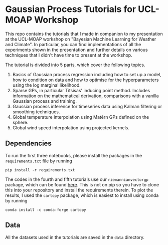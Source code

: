 # Gaussian Process Tutorials for UCL-MOAP Workshop

This repo contains the tutorials that I made in companion to my presentation at the UCL-MOAP workshop on "Bayesian Machine Learning for Weather and Climate". In particular, you can find implementations of all the experiments shown in the presentation and further details on various techniques that I didn't have time to present at the workshop.

The tutorial is divided into 5 parts, which cover the following topics.
1. Basics of Gaussian process regression including how to set up a model, how to condition on data and how to optimise for the hyperparameters using the log marginal likelihood.
2. Sparse GPs, in particular Titsisas' inducing point method. Includes information on the mathematical derivation, comparisons with a vanilla Gaussian process and training.
3. Gaussian process inference for timeseries data using Kalman filtering or smoothing techniques.
4. Global temperature interpolation using Matérn GPs defined on the sphere.
5. Global wind speed interpolation using projected kernels.

## Dependencies
To run the first three notebooks, please install the packages in the `requirements.txt` file by running
```
pip install -r requirements.txt
```
The codes in the fourth and fifth tutorials use our `riemannianvectorgp` package, which can be found [here](https://github.com/MJHutchinson/ExtrinsicGaugeIndependentVectorGPs). This is not on pip so you have to clone this into your repository and install the requirements therein. To plot the results, I used the `cartopy` package, which is easiest to install using conda by running
```
conda install -c conda-forge cartopy
```

## Data
All the datasets used in the tutorials are saved in the `data` directory.
